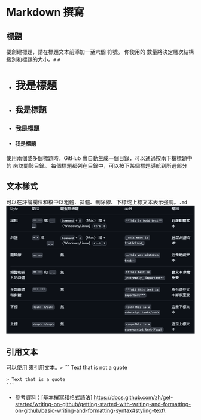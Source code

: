 # Markdown 撰寫

## 標題
要創建標題，請在標題文本前添加一至六個 符號。 你使用的 數量將決定層次結構級別和標題的大小。`#` `#`
 - # 我是標題
 - ## 我是標題
 - ### 我是標題
 - #### 我是標題

使用兩個或多個標題時，GitHub 會自動生成一個目錄，可以通過按兩下檔標題中的 來訪問該目錄。 每個標題都列在目錄中，可以按下某個標題導航到所選部分

## 文本樣式
可以在評論欄位和檔中以粗體、斜體、刪除線、下標或上標文本表示強調。`.md`
![Alt text](image-2.png)

## 引用文本
可以使用 來引用文本。`>`
    ```
    Text that is not a quote

    > Text that is a quote
    ```
- 參考資料：[基本撰寫和格式語法] <https://docs.github.com/zh/get-started/writing-on-github/getting-started-with-writing-and-formatting-on-github/basic-writing-and-formatting-syntax#styling-text\>